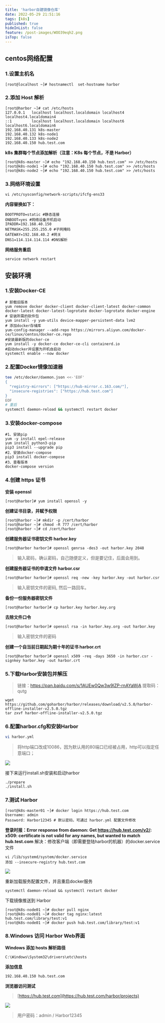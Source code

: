 ```yaml
---
title: 'harbor自建镜像仓库'
date: 2022-05-29 21:51:16
tags: [k8s]
published: true
hideInList: false
feature: /post-images/WOO39eqh2.png
isTop: false
---
```

## centos网络配置

### 1.设置主机名

```shell
[root@localhost ~]# hostnamectl  set-hostname harbor
```

### 2.添加 Host 解析

```shell
[root@harbor ~]# cat /etc/hosts
127.0.0.1   localhost localhost.localdomain localhost4 localhost4.localdomain4
::1         localhost localhost.localdomain localhost6 localhost6.localdomain6
192.168.40.131 k8s-master
192.168.40.132 k8s-node1
192.168.40.133 k8s-node2
192.168.40.150 hub.test.com
```

**k8s 集群每个节点添加解析（注意：K8s 每个节点，不是 Harbor）**

```shell
[root@k8s-master ~]# echo "192.168.40.150 hub.test.com" >> /etc/hosts
[root@k8s-node1 ~]# echo "192.168.40.150 hub.test.com" >> /etc/hosts
[root@k8s-node2 ~]# echo "192.168.40.150 hub.test.com" >> /etc/hosts
```

### 3.网络环境设置

```shell
vi /etc/sysconfig/network-scripts/ifcfg-ens33 
```

**内容替换如下：**

```shell
BOOTPROTO=static #静态连接
ONBOOT=yes #网络设备开机启动
IPADDR=192.168.40.150 
NETMASK=255.255.255.0 #子网掩码
GATEWAY=192.168.40.2 #网关
DNS1=114.114.114.114 #DNS解析
```

**网络服务重启**

```shell
service network restart
```

## 安装环境

### 1.安装Docker-CE

```shell
# 卸载旧版本
yum remove docker docker-client docker-client-latest docker-common docker-latest docker-latest-logrotate docker-logrotate docker-engine  
# 安装所需的软件包
yum install -y yum-utils device-mapper-persistent-data lvm2    
# 添加docker存储库
yum-config-manager --add-repo https://mirrors.aliyun.com/docker-ce/linux/centos/docker-ce.repo     
#安装最新版的docker-ce
yum install -y docker-ce docker-ce-cli containerd.io    
#启动docker并设置为开机自启动
systemctl enable --now docker    
```

### 2.配置Docker镜像加速器

```bash
tee /etc/docker/daemon.json <<-'EOF'
{
  "registry-mirrors": ["https://hub-mirror.c.163.com/"],
  "insecure-registries": ["https://hub.test.com"]
}
EOF
# 重启
systemctl daemon-reload && systemctl restart docker
```

### 3.安装docker-compose

```shell
#1、安装pip
yum -y install epel-release
yum install python3-pip
pip3 install --upgrade pip
#2、安装docker-compose
pip3 install docker-compose
#3、查看版本
docker-compose version
```

### 4.创建 https 证书

**安装 openssl**

```shell
[root@harbor]# yum install openssl -y
```

**创建证书目录，并赋予权限**

```shell
[root@harbor ~]# mkdir -p /cert/harbor
[root@harbor ~]# chmod -R 777 /cert/harbor
[root@harbor ~]# cd /cert/harbor
```

**创建服务器证书密钥文件 harbor.key**

```shell
[root@harbor harbor]# openssl genrsa -des3 -out harbor.key 2048
```

> 输入密码，确认密码，自己随便定义，但是要记住，后面会用到。

**创建服务器证书的申请文件 harbor.csr**

```shell
[root@harbor harbor]# openssl req -new -key harbor.key -out harbor.csr
```

> 输入密钥文件的密码, 然后一路回车。

**备份一份服务器密钥文件**

```shell
[root@harbor harbor]# cp harbor.key harbor.key.org
```

**去除文件口令**

```shell
[root@harbor harbor]# openssl rsa -in harbor.key.org -out harbor.key
```

> 输入密钥文件的密码

**创建一个自当前日期起为期十年的证书 harbor.crt**

```shell
[root@harbor harbor]# openssl x509 -req -days 3650 -in harbor.csr -signkey harbor.key -out harbor.crt
```

### 5.下载Harbor安装包并解压

> 链接：https://pan.baidu.com/s/1AUEw0Qw3w9lZP-rnAYaWjA 
> 提取码：qutg

```shell
wget https://github.com/goharbor/harbor/releases/download/v2.5.0/harbor-offline-installer-v2.5.0.tgz
tar zxvf harbor-offline-installer-v2.5.0.tgz
```

### 6.配置harbor.cfg和安装Harbor

```bash
vi harbor.yml
```

> 将http端口改成10086，因为默认用的80端口已经被占用，http可以指定任意端口；

![](https://tianxiawuhao.github.io/post-images/1654235318168.png)

接下来运行install.sh安装和启动harbor

```shell
./prepare
./install.sh
```

### 7.测试 Harbor

```shell
[root@k8s-master01 ~]# docker login https://hub.test.com
Username: admin
Password: Harbor12345 # 默认密码，可通过 harbor.yml 配置文件修改
```

**登录时报：Error response from daemon: Get https://hub.test.com/v2/: x509: certificate is not valid for any names, but wanted to match hub.test.com**
解决：修改客户端（即需要登陆harbor的机器）的docker.service 文件

```shell
vi /lib/systemd/system/docker.service
添加 --insecure-registry hub.test.com 
```

![](https://tianxiawuhao.github.io/post-images/1654236299657.png)

重新加载服务配置文件，并且重启docker服务

```shell
systemctl daemon-reload && systemctl restart docker
```

下载镜像推送到 Harbor

```shell
[root@k8s-node01 ~]# docker pull nginx
[root@k8s-node01 ~]# docker tag nginx:latest hub.test.com/library/test:v1
[root@k8s-node01 ~]# docker push hub.test.com/library/test:v1
```

### 8.Windows 访问 Harbor Web界面

**Windows 添加 hosts 解析路径**
```shell
C:\Windows\System32\drivers\etc\hosts
```

**添加信息**
```shell
192.168.40.150 hub.test.com
```
**浏览器访问测试**

> [https://hub.test.com](https://hub.test.com/harbor/projects)

![](https://tianxiawuhao.github.io/post-images/1654235306601.png)

> 用户密码：admin / Harbor12345

